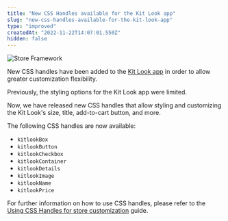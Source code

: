 ```yaml
---
title: "New CSS Handles available for the Kit Look app"
slug: "new-css-handles-available-for-the-kit-look-app"
type: "improved"
createdAt: "2022-11-22T14:07:01.550Z"
hidden: false
---
```

![Store Framework](https://img.shields.io/badge/-Store%20Framework-red)

New CSS handles have been added to the [Kit Look app](https://developers.vtex.com/vtex-developer-docs/docs/vtexbr-kitlook) in order to allow greater customization flexibility.

Previously, the styling options for the Kit Look app were limited.

Now, we have released new CSS handles that allow styling and customizing the Kit Look's size, title, add-to-cart button, and more.

The following CSS handles are now available:

- `kitlookBox`
- `kitlookButton`
- `kitlookCheckbox`
- `kitlookContainer`
- `kitlookDetails`
- `kitlookImage`
- `kitlookName`
- `kitlookPrice`

For further information on how to use CSS handles, please refer to the [Using CSS Handles for store customization](https://developers.vtex.com/vtex-developer-docs/docs/vtex-io-documentation-using-css-handles-for-store-customization) guide.
